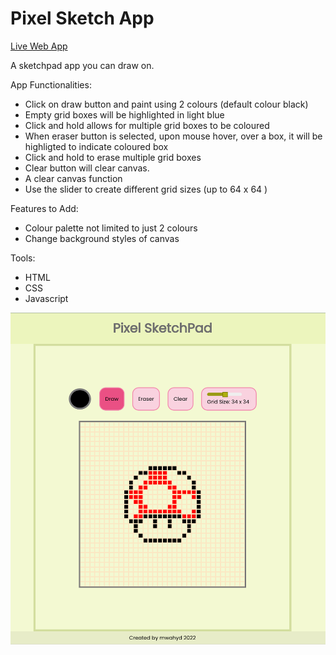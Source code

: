 # Pixel Sketch App

[Live Web App](https://mwahyd.github.io/Etch-A-Sketch/)

A sketchpad app you can draw on.

App Functionalities:

- Click on draw button and paint using 2 colours (default colour black)
- Empty grid boxes will be highlighted in light blue
- Click and hold allows for multiple grid boxes to be coloured
- When eraser button is selected, upon mouse hover, over a box, it will be highligted to indicate coloured box
- Click and hold to erase multiple grid boxes
- Clear button will clear canvas.
- A clear canvas function
- Use the slider to create different grid sizes (up to 64 x 64 )

Features to Add:

- Colour palette not limited to just 2 colours 
- Change background styles of canvas

Tools:

- HTML
- CSS
- Javascript

![Screenshot!](sketchpad-example.png)


